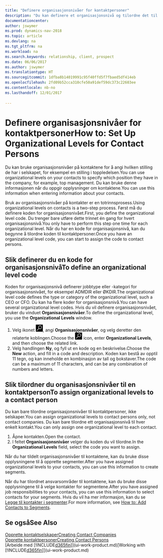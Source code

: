 ```yaml
---
title: "Definere organisasjonsnivåer for kontaktpersoner"
description: "Du kan definere et organisasjonsnivå og tilordne det til kontakten for å angi hvilken stilling de har i selskapet sitt, for eksempel en stilling i toppledelsen."
documentationcenter: 
author: jswymer
ms.prod: dynamics-nav-2018
ms.topic: article
ms.devlang: na
ms.tgt_pltfrm: na
ms.workload: na
ms.search.keywords: relationship, client, prospect
ms.date: 06/06/2017
ms.author: jswymer
ms.translationtype: HT
ms.sourcegitcommit: 1dfba8b14019991c95f40ffd5f7fbaed5df414eb
ms.openlocfilehash: 2fd09b52cca310cfe50a91def59dc373c22603ee
ms.contentlocale: nb-no
ms.lasthandoff: 12/01/2017

---
```

# <a name="how-to-set-up-organizational-levels-for-contact-persons"></a><span data-ttu-id="c2189-103">Definere organisasjonsnivåer for kontaktpersoner</span><span class="sxs-lookup"><span data-stu-id="c2189-103">How to: Set Up Organizational Levels for Contact Persons</span></span>
<span data-ttu-id="c2189-104">Du kan bruke organisasjonsnivåer på kontaktene for å angi hvilken stilling de har i selskapet, for eksempel en stilling i toppledelsen.</span><span class="sxs-lookup"><span data-stu-id="c2189-104">You can use organizational levels on your contacts to specify which position they have in the company, for example, top management.</span></span> <span data-ttu-id="c2189-105">Du kan bruke denne informasjonen når du oppgir opplysninger om kontaktene.</span><span class="sxs-lookup"><span data-stu-id="c2189-105">You can use this information when entering information about your contacts.</span></span>

<span data-ttu-id="c2189-106">Bruk av organisasjonsnivåer på kontakter er en totrinnsprosess.</span><span class="sxs-lookup"><span data-stu-id="c2189-106">Using organizational levels on contacts is a two-step process.</span></span> <span data-ttu-id="c2189-107">Først må du definere koden for organisasjonsnivået.</span><span class="sxs-lookup"><span data-stu-id="c2189-107">First, you define the organizational level code.</span></span> <span data-ttu-id="c2189-108">Du trenger bare utføre dette trinnet én gang for hvert organisasjonsnivå.</span><span class="sxs-lookup"><span data-stu-id="c2189-108">You only have to perform this step one time for each organizational level.</span></span> <span data-ttu-id="c2189-109">Når du har en kode for organisasjonsnivå, kan du begynne å tilordne koden til kontaktpersoner.</span><span class="sxs-lookup"><span data-stu-id="c2189-109">Once you have an organizational level code, you can start to assign the code to contact persons.</span></span>

## <a name="to-define-an-organizational-level-code"></a><span data-ttu-id="c2189-110">Slik definerer du en kode for organisasjonsnivå</span><span class="sxs-lookup"><span data-stu-id="c2189-110">To define an organizational level code</span></span>
<span data-ttu-id="c2189-111">Koden for organisasjonsnivå definerer jobbtype eller -kategori for organisasjonsnivået, for eksempel ADMDIR eller ØKDIR.</span><span class="sxs-lookup"><span data-stu-id="c2189-111">The organizational level code defines the type or category of the organizational level, such a CEO  or CFO.</span></span> <span data-ttu-id="c2189-112">Du kan ha flere koder for organisasjonsnivå.</span><span class="sxs-lookup"><span data-stu-id="c2189-112">You can have several organizational level codes.</span></span> <span data-ttu-id="c2189-113">Hvis du vil definere organisasjonsnivået, bruker du vinduet **Organisasjonsnivåer**.</span><span class="sxs-lookup"><span data-stu-id="c2189-113">To define the organizational level, you use the **Organizational Levels** window.</span></span>

1. <span data-ttu-id="c2189-114">Velg ikonet ![Søk etter side eller rapport](media/ui-search/search_small.png "Søk etter side eller rapport"), angi **Organisasjonsnivåer**, og velg deretter den relaterte koblingen.</span><span class="sxs-lookup"><span data-stu-id="c2189-114">Choose the ![Search for Page or Report](media/ui-search/search_small.png "Search for Page or Report icon") icon, enter **Organizational Levels**, and then choose the related link.</span></span>
2. <span data-ttu-id="c2189-115">Velg handlingen **Ny**, og fyll ut en kode og en beskrivelse.</span><span class="sxs-lookup"><span data-stu-id="c2189-115">Choose the **New** action, and fill in a code and description.</span></span> <span data-ttu-id="c2189-116">Koden kan bestå av opptil 11 tegn, og kan inneholde en kombinasjon av tall og bokstaver.</span><span class="sxs-lookup"><span data-stu-id="c2189-116">The code can be a maximum of 11 characters, and can be any combination of numbers and letters.</span></span>

## <a name="to-assign-organizational-levels-to-a-contact-person"></a><span data-ttu-id="c2189-117">Slik tilordner du organisasjonsnivåer til en kontaktperson</span><span class="sxs-lookup"><span data-stu-id="c2189-117">To assign organizational levels to a contact person</span></span>
<span data-ttu-id="c2189-118">Du kan bare tilordne organisasjonsnivåer til kontaktpersoner, ikke selskaper.</span><span class="sxs-lookup"><span data-stu-id="c2189-118">You can assign organizational levels to contact persons only, not contact companies.</span></span> <span data-ttu-id="c2189-119">Du kan bare tilordne ett organisasjonsnivå til hver enkelt kontakt.</span><span class="sxs-lookup"><span data-stu-id="c2189-119">You can only assign one organizational level to each contact.</span></span>

1. <span data-ttu-id="c2189-120">Åpne kontakten.</span><span class="sxs-lookup"><span data-stu-id="c2189-120">Open the contact.</span></span>
2. <span data-ttu-id="c2189-121">I feltet **Organisasjonsnivåer** velger du koden du vil tilordne.</span><span class="sxs-lookup"><span data-stu-id="c2189-121">In the **Organizational Levels** field, select the code you want to assign.</span></span>

<span data-ttu-id="c2189-122">Når du har tildelt organisasjonsnivåer til kontaktene, kan du bruke disse opplysningene til å opprette segmenter.</span><span class="sxs-lookup"><span data-stu-id="c2189-122">After you have assigned organizational levels to your contacts, you can use this information to create segments.</span></span>

<span data-ttu-id="c2189-123">Når du har tilordnet ansvarsområder til kontaktene, kan du bruke disse opplysningene til å velge kontakter for segmentene.</span><span class="sxs-lookup"><span data-stu-id="c2189-123">After you have assigned job responsibilities to your contacts, you can use this information to select contacts for your segments.</span></span> <span data-ttu-id="c2189-124">Hvis du vil ha mer informasjon, kan du se [Legge til kontakter i segmenter](marketing-add-contact-segment.md).</span><span class="sxs-lookup"><span data-stu-id="c2189-124">For more information, see [How to: Add Contacts to Segments](marketing-add-contact-segment.md).</span></span>

## <a name="see-also"></a><span data-ttu-id="c2189-125">Se også</span><span class="sxs-lookup"><span data-stu-id="c2189-125">See Also</span></span>
[<span data-ttu-id="c2189-126">Opprette kontaktselskaper</span><span class="sxs-lookup"><span data-stu-id="c2189-126">Creating Contact Companies</span></span>](marketing-create-contact-companies.md)  
[<span data-ttu-id="c2189-127">Opprette kontaktpersoner</span><span class="sxs-lookup"><span data-stu-id="c2189-127">Creating Contact Persons</span></span>](marketing-create-contact-persons.md)  
<span data-ttu-id="c2189-128">[Arbeide med [!INCLUDE[d365fin](includes/d365fin_md.md)]](ui-work-product.md)</span><span class="sxs-lookup"><span data-stu-id="c2189-128">[Working with [!INCLUDE[d365fin](includes/d365fin_md.md)]](ui-work-product.md)</span></span>  

